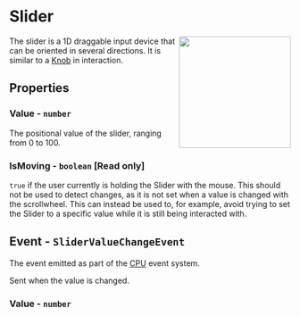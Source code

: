 # Slider

<img src="https://docs.retrogadgets.game/api/modules/Slider.png" width="200" align="right">

The slider is a 1D draggable input device that can be oriented in several directions. It is similar to a [Knob](./Knob.md) in interaction.


## Properties

### Value - `number`
The positional value of the slider, ranging from 0 to 100.

### IsMoving - `boolean` **[Read only]**
`true` if the user currently is holding the Slider with the mouse. This should not be used to detect changes, as it is not set when a value is changed with the scrollwheel. This can instead be used to, for example, avoid trying to set the Slider to a specific value while it is still being interacted with.

## Event - `SliderValueChangeEvent`
The event emitted as part of the [CPU](../misc/CPU.md) event system.

Sent when the value is changed.

### Value - `number`
